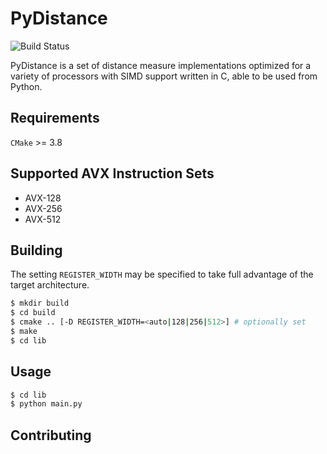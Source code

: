# PyDistance

![Build Status](https://travis-ci.org/hpc-fci-mackenzie/edcalc.svg?branch=master)

PyDistance is a set of distance measure implementations optimized for a variety of processors with SIMD support written in C, able to be used from Python.

## Requirements

`CMake` >= 3.8

## Supported AVX Instruction Sets
- AVX-128
- AVX-256
- AVX-512

## Building

The setting `REGISTER_WIDTH` may be specified to take full advantage of the target architecture.

``` bash
$ mkdir build 
$ cd build
$ cmake .. [-D REGISTER_WIDTH=<auto|128|256|512>] # optionally set
$ make
$ cd lib
```

## Usage

``` bash
$ cd lib
$ python main.py
```

## Contributing
